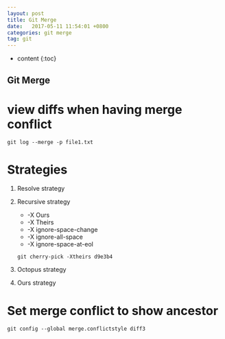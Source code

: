 ```yaml
---
layout: post
title: Git Merge
date:   2017-05-11 11:54:01 +0800
categories: git merge
tag: git
---
```


* content
{:toc}

Git Merge
------------------------

# view diffs when having merge conflict

`git log --merge -p file1.txt`

# Strategies
1. Resolve strategy
2. Recursive strategy
    
    * -X Ours
    * -X Theirs
    * -X ignore-space-change
    * -X ignore-all-space
    * -X ignore-space-at-eol

    ```
    git cherry-pick -Xtheirs d9e3b4
    ```

3. Octopus strategy
4. Ours strategy

# Set merge conflict to show ancestor

```
git config --global merge.conflictstyle diff3
```

[jekyll]:      http://jekyllrb.com
[jekyll-gh]:   https://github.com/jekyll/jekyll
[jekyll-help]: https://github.com/jekyll/jekyll-help
